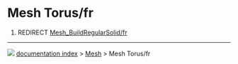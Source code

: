 # Mesh Torus/fr
1.  REDIRECT [Mesh_BuildRegularSolid/fr](Mesh_BuildRegularSolid/fr.md)



---
![](images/Button_right.svg) [documentation index](../README.md) > [Mesh](Mesh_Workbench.md) > Mesh Torus/fr
